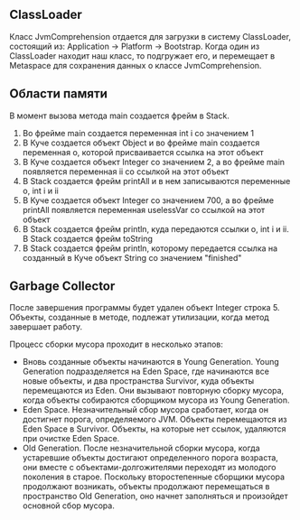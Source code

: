 ## ClassLoader
Класс JvmComprehension отдается для загрузки в систему ClassLoader,
состоящий из: Application -> Platform -> Bootstrap. 
Когда один из ClassLoader находит наш класс, то подгружает его,
и перемещает в Metaspace для сохранения данных о классе JvmComprehension.

## Области памяти
В момент вызова метода main создается фрейм в Stack.

1. Во фрейме main создается переменная int i со значением 1
2. В Куче создается объект Object и во фрейме main создается переменная о, 
которой присваивается ссылка на этот объект
3. В Куче создается объект Integer со значением 2, а во фрейме main появляется
переменная ii со ссылкой на этот объект
4. В Stack создается фрейм printAll и в нем записываются переменные o, 
int i и ii
5. В Куче создается объект Integer со значением 700, а во фрейме printAll 
появляется переменная uselessVar со ссылкой на этот объект
6. В Stack создается фрейм println, куда передаются ссылки  o, int i и ii. 
В Stack создается фрейм toString
7. В Stack создается фрейм println, которому передается ссылка на созданный 
в Куче объект String со значением "finished"

## Garbage Collector
После завершения программы будет удален объект Integer строка 5.
Объекты, созданные в методе, подлежат утилизации, когда метод завершает работу.

Процесс сборки мусора проходит в несколько этапов:
- Вновь созданные объекты начинаются в Young Generation. Young Generation 
подразделяется на Eden Space, где начинаются все новые объекты, и два 
пространства Survivor, куда объекты перемещаются из Eden. Они вызывают 
повторную сборку мусора, когда объекты собираются сборщиком мусора из Young Generation.
- Eden Space. Незначительный сбор мусора сработает, когда он достигнет порога, 
определяемого JVM. Объекты перемещаются из Eden Space в Survivor.
Объекты, на которые нет ссылок, удаляются при очистке Eden Space.
- Old Generation. После незначительной сборки мусора, когда устаревшие объекты
достигают определенного порога возраста, они вместе с объектами-долгожителями
переходят из молодого поколения в старое. Поскольку второстепенные сборщики мусора 
продолжают возникать, объекты продолжают перемещаться в пространство 
Old Generation, оно начнет заполняться и произойдет основной сбор мусора. 